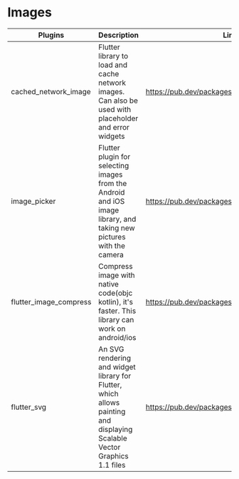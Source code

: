 # Images

| Plugins | Description | Link |
| --- | --- | --- |
| cached_network_image | Flutter library to load and cache network images. Can also be used with placeholder and error widgets | https://pub.dev/packages/cached_network_image |
| image_picker | Flutter plugin for selecting images from the Android and iOS image library, and taking new pictures with the camera | https://pub.dev/packages/image_picker |
| flutter_image_compress | Compress image with native code(objc kotlin), it's faster. This library can work on android/ios | https://pub.dev/packages/flutter_image_compress |
| flutter_svg | An SVG rendering and widget library for Flutter, which allows painting and displaying Scalable Vector Graphics 1.1 files | https://pub.dev/packages/flutter_svg |
